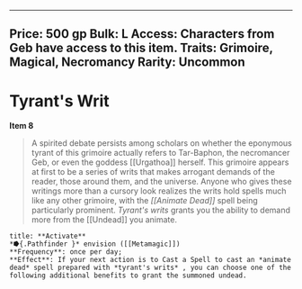 
---
Price: 500 gp
Bulk: L
Access: Characters from Geb have access to this item.
Traits: Grimoire, Magical, Necromancy
Rarity: Uncommon
---

# Tyrant's Writ

**Item 8**

> A spirited debate persists among scholars on whether the eponymous tyrant of this grimoire actually refers to Tar-Baphon, the necromancer Geb, or even the goddess [[Urgathoa]] herself. This grimoire appears at first to be a series of writs that makes arrogant demands of the reader, those around them, and the universe. Anyone who gives these writings more than a cursory look realizes the writs hold spells much like any other grimoire, with the *[[Animate Dead]]* spell being particularly prominent. *Tyrant's writs* grants you the ability to demand more from the [[Undead]] you animate.

```ad-embed-ability
title: **Activate**
*⭓{.Pathfinder }* envision ([[Metamagic]]) 
**Frequency**: once per day;
**Effect**: If your next action is to Cast a Spell to cast an *animate dead* spell prepared with *tyrant's writs* , you can choose one of the following additional benefits to grant the summoned undead.

```
